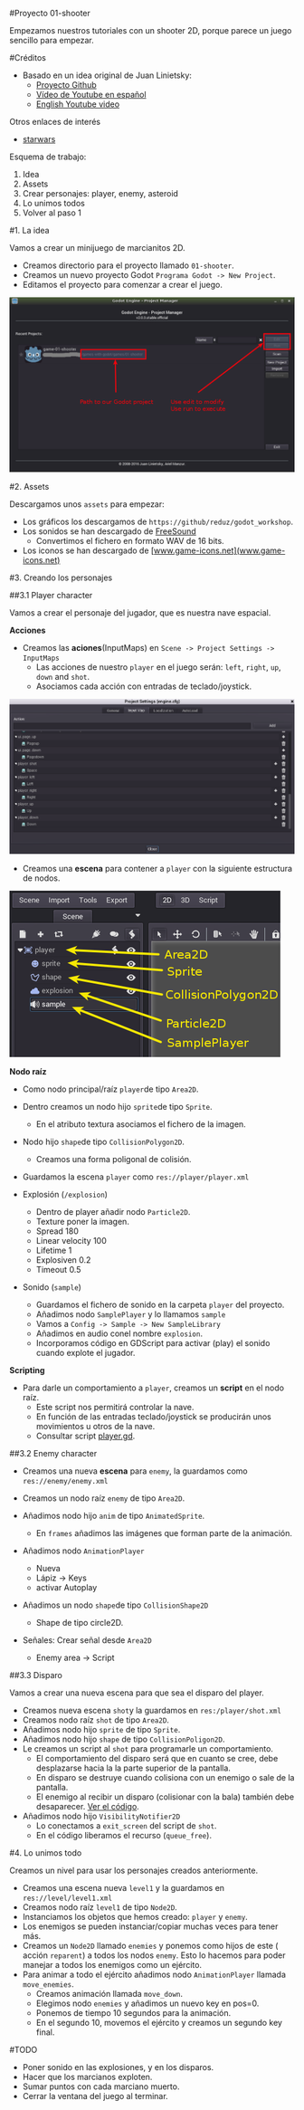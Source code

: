 

#Proyecto 01-shooter

Empezamos nuestros tutoriales con un shooter 2D, porque parece un juego sencillo para empezar.

#Créditos

* Basado en un idea original de Juan Linietsky:
    * [Proyecto Github](https://github.com/reduz/godot_workshop)
    * [Vídeo de Youtube en español](https://www.youtube.com/watch?v=XEkePR_3BU8) 
    * [English Youtube video](https://www.youtube.com/watch?v=9GPIeeJXBLc)   

Otros enlaces de interés
* [starwars](https://github.com/TutorialDoctor/TD-Godot-Games/tree/master/starwars)

Esquema de trabajo:
1. Idea
2. Assets
3. Crear personajes: player, enemy, asteroid
4. Lo unimos todos
5. Volver al paso 1

#1. La idea

Vamos a crear un minijuego de marcianitos 2D.

* Creamos directorio para el proyecto llamado `01-shooter`.
* Creamos un nuevo proyecto Godot `Programa Godot -> New Project`.
* Editamos el proyecto para comenzar a crear el juego.

![project-manager](./images/project-manager.png)

#2. Assets

Descargamos unos `assets` para empezar:
* Los gráficos los descargamos de `https://github/reduz/godot_workshop`.
* Los sonidos se han descargado de [FreeSound](https://www.freesound.org)
   * Convertimos el fichero en formato WAV de 16 bits.
* Los iconos se han descargado de [www.game-icons.net](www.game-icons.net)

#3. Creando los personajes

##3.1 Player character

Vamos a crear el personaje del jugador, que es nuestra nave espacial.

**Acciones**

* Creamos las **aciones**(InputMaps) en `Scene -> Project Settings -> InputMaps`
    * Las acciones de nuestro `player` en el juego serán: `left`, `right`, `up`, `down` and `shot`.
    * Asociamos cada acción con entradas de teclado/joystick.

![scene-project-settings-inputmaps](./images/scene-project-settings-inputmaps.png)

* Creamos una **escena** para contener a `player` con la siguiente estructura de nodos.

![player-nodes](./images/player-nodes.png)

**Nodo raíz**

* Como nodo principal/raíz `player`de tipo `Area2D`.
* Dentro creamos un nodo hijo `sprite`de tipo `Sprite`.
    * En el atributo textura asociamos el fichero de la imagen.
* Nodo hijo `shape`de tipo `CollisionPolygon2D`.
    * Creamos una forma poligonal de colisión.
* Guardamos la escena `player` como `res://player/player.xml`

* Explosión (`/explosion`)
    * Dentro de player añadir nodo `Particle2D`.
    * Texture poner la imagen.
    * Spread 180
    * Linear velocity 100
    * Lifetime 1
    * Explosiven 0.2
    * Timeout 0.5
* Sonido (`sample`)
    * Guardamos el fichero de sonido en la carpeta `player` del proyecto.
    * Añadimos nodo `SamplePlayer` y lo llamamos `sample`
    * Vamos a `Config -> Sample -> New SampleLibrary`
    * Añadimos en audio conel nombre `explosion`.
    * Incorporamos código en GDScript para activar (play) el sonido cuando
    explote el jugador.

**Scripting**

* Para darle un comportamiento a `player`, creamos un **script** en el nodo raíz.
    * Este script nos permitirá controlar la nave.
    * En función de las entradas teclado/joystick se producirán unos movimientos u otros de la nave.
    * Consultar script [player.gd](./../../games/01-shooter/player/player.gd).

##3.2 Enemy character

* Creamos una nueva **escena** para `enemy`, la guardamos como `res://enemy/enemy.xml`

* Creamos un nodo raíz `enemy` de tipo `Area2D`.
* Añadimos nodo hijo `anim` de tipo `AnimatedSprite`.
    * En `frames` añadimos las imágenes que forman parte de la animación.
* Añadimos nodo `AnimationPlayer`
    * Nueva
    * Lápiz -> Keys
    * activar Autoplay
* Añadimos un nodo `shape`de tipo `CollisionShape2D`
    * Shape de tipo circle2D.
* Señales: Crear señal desde `Area2D`
    * Enemy area -> Script

##3.3 Disparo

Vamos a crear una nueva escena para que sea el disparo del player.

* Creamos nueva escena `shot`y la guardamos en `res:/player/shot.xml`
* Creamos nodo raíz `shot` de tipo `Area2D`.
* Añadimos nodo hijo `sprite` de tipo `Sprite`.
* Añadimos nodo hijo `shape` de tipo `CollisionPoligon2D`.
* Le creamos un script al `shot` para programarle un comportamiento.
    * El comportamiento del disparo será que en cuanto se cree, debe
    desplazarse hacia la la parte superior de la pantalla.
    * En disparo se destruye cuando colisiona con un enemigo o sale de la pantalla.
    * El enemigo al recibir un disparo (colisionar con la bala) también debe desaparecer. [Ver el código](../../game-01.shooter/enemy/enemy.gd).
* Añadimos nodo hijo `VisibilityNotifier2D`
    * Lo conectamos a  `exit_screen` del script de `shot`.
    * En el código liberamos el recurso (`queue_free`).

#4. Lo unimos todo

Creamos un nivel para usar los personajes creados anteriormente.

* Creamos una escena nueva `level1` y la guardamos en `res://level/level1.xml`
* Creamos nodo raíz `level1` de tipo `Node2D`.
* Instanciamos los objetos que hemos creado: `player` y `enemy`.
* Los enemigos se pueden instanciar/copiar muchas veces para tener más.
* Creamos un `Node2D` llamado `enemies` y ponemos como hijos de este ( acción `reparent`)
a todos los nodos `enemy`. Esto lo hacemos para poder manejar a todos los
enemigos como un ejército.
* Para animar a todo el ejército añadimos nodo `AnimationPlayer` llamada `move_enemies`.
    * Creamos animación llamada `move_down`.
    * Elegimos nodo `enemies` y añadimos un nuevo key en pos=0.
    * Ponemos de tiempo 10 segundos para la animación.
    * En el segundo 10, movemos el ejército y creamos un segundo key final.


#TODO

* Poner sonido en las explosiones, y en los disparos.
* Hacer que los marcianos exploten.
* Sumar puntos con cada marciano muerto.
* Cerrar la ventana del juego al terminar.

